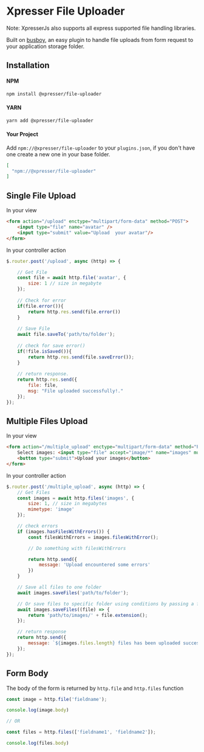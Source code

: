 # Xpresser File Uploader
Note: XpresserJs also supports all express supported file handling libraries.

Built on [busboy](https://npmjs.com/package/busboy), an easy plugin to handle file uploads from form request to your application storage folder.


## Installation
#### NPM
```sh
npm install @xpresser/file-uploader
```
#### YARN
```sh
yarn add @xpresser/file-uploader
```

#### Your Project
Add `npm://@xpresser/file-uploader` to your `plugins.json`,  if you don't have one create a new one in your base folder.
```json
[
  "npm://@xpresser/file-uploader"
]
```

## Single File Upload
In your view
```html
<form action="/upload" enctype="multipart/form-data" method="POST">
    <input type="file" name="avatar" />
    <input type="submit" value="Upload  your avatar"/>
</form>
```

In your controller action
```javascript
$.router.post('/upload', async (http) => {

    // Get File
    const file = await http.file('avatar', {
        size: 1 // size in megabyte
    });
    
    // Check for error
    if(file.error()){
        return http.res.send(file.error())
    }
    
    // Save File
    await file.saveTo('path/to/folder');
    
    // check for save error()
    if(!file.isSaved()){
        return http.res.send(file.saveError());
    }
    
    // return response.
    return http.res.send({
        file: file,
        msg: "File uploaded successfully!."   
    });
});
```

## Multiple Files Upload
In your view
```html
<form action="/multiple_upload" enctype="multipart/form-data" method="POST">
    Select images: <input type="file" accept="image/*" name="images" multiple>
    <button type="submit">Upload your images</button>
</form>
```

In your controller action
```javascript
$.router.post('/multiple_upload', async (http) => {
    // Get Files
    const images = await http.files('images', {
        size: 1, // size in megabytes
        mimetype: 'image'
    });

    // check errors
    if (images.hasFilesWithErrors()) {
        const filesWithErrors = images.filesWithError();

        // Do something with filesWithErrors

        return http.send({
            message: 'Upload encountered some errors'
        })
    }   

    // Save all files to one folder
    await images.saveFiles('path/to/folder');

    // Or save files to specific folder using conditions by passing a function
    await images.saveFiles((file) => {
        return 'path/to/images/' + file.extension();
    });

    // return response
    return http.send({
        message: `${images.files.length} files has been uploaded successfully!.`
    });
});
```

## Form Body
The body of the form is returned by `http.file` and `http.files` function
```javascript
const image = http.file('fieldname');

console.log(image.body)

// OR

const files = http.files(['fieldname1', 'fieldname2']);

console.log(files.body)

```
